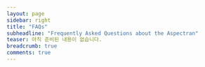 ```yaml
---
layout: page
sidebar: right
title: "FAQs"
subheadline: "Frequently Asked Questions about the Aspectran"
teaser: 아직 준비된 내용이 없습니다.
breadcrumb: true
comments: true
---
```

